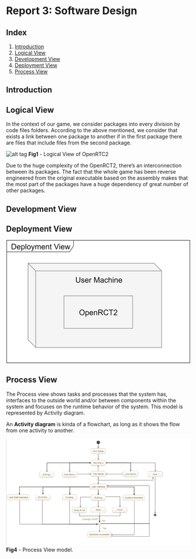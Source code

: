 # Report 3: Software Design
 
## Index
 1. [Introduction](#introduction)
 2. [Logical View](#logical_view)
 3. [Development View](#development_view)
 4. [Deployment View](#deployment_view)
 4. [Process View](#process_view)

 
## Introduction<a name="introduction"></a>
 
## Logical View<a name="logical_view"></a>
In the context of our game, we consider packages into every division by code files folders.
According to the above mentioned, we consider that exists a link between one package to another if in the first package there are files that include files from the second package.

![alt tag](https://raw.githubusercontent.com/n42k/OpenRCT2/develop/reports/Images/logical_view.png)
**Fig1** - Logical View of OpenRTC2

Due to the huge complexity of the OpenRCT2, there’s an interconnection between its packages. The fact that the whole game has been reverse engineered from the original executable based on the assembly makes that the most part of the packages have a huge dependency of great number of other packages.
## Development View<a name="development_view"></a>
   
## Deployment View<a name="deployment_view"></a>
![alt tag](https://raw.githubusercontent.com/n42k/OpenRCT2/develop/reports/Images/Deployment%20View.png)
 
## Process View<a name="process_view"></a>
The Process view shows tasks and processes that the system has, interfaces to the outside world and/or between components within the system and focuses on the runtime behavior of the system. This model is represented by Activity diagram.

An **Activity diagram** is kinda of a flowchart, as long as it shows the flow from one activity to another.

![alt tag](https://raw.githubusercontent.com/n42k/OpenRCT2/develop/reports/Images/ProcessViewModel.png)
**Fig4** - Process View model.
